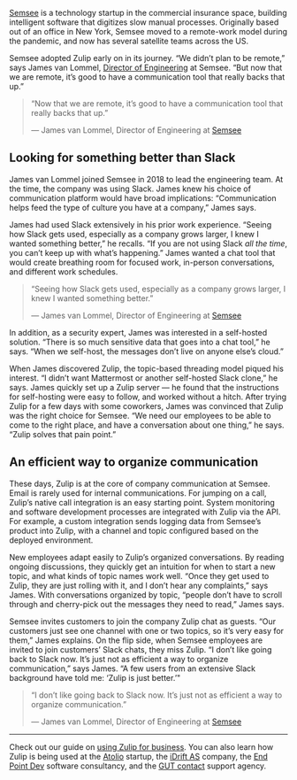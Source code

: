 [Semsee](https://semsee.com/) is a technology startup in the commercial
insurance space, building intelligent software that digitizes slow manual
processes. Originally based out of an office in New York, Semsee moved to a
remote-work model during the pandemic, and now has several satellite teams
across the US.

Semsee adopted Zulip early on in its journey. “We didn’t plan to be remote,”
says James van Lommel, [Director of
Engineering](https://www.linkedin.com/in/james-v-91a65219/) at Semsee. “But now
that we are remote, it’s good to have a communication tool that really backs
that up.”


> “Now that we are remote, it’s good to have a communication tool that really
> backs that up.”
>
> — James van Lommel, Director of Engineering at [Semsee](https://semsee.com/)


## Looking for something better than Slack

James van Lommel joined Semsee in 2018 to lead the engineering team. At the
time, the company was using Slack. James knew his choice of communication
platform would have broad implications: “Communication helps feed the type of
culture you have at a company,” James says.

James had used Slack extensively in his prior work experience. “Seeing how Slack
gets used, especially as a company grows larger, I knew I wanted something
better,” he recalls. “If you are not using Slack *all the time*, you can’t keep
up with what’s happening.” James wanted a chat tool that would create breathing
room for focused work, in-person conversations, and different work schedules.

> “Seeing how Slack gets used, especially as a company grows larger, I knew I
> wanted something better.”
>
> — James van Lommel, Director of Engineering at [Semsee](https://semsee.com/)

In addition, as a security expert, James was interested in a self-hosted
solution. “There is so much sensitive data that goes into a chat tool,” he says.
“When we self-host, the messages don’t live on anyone else’s cloud.”

When James discovered Zulip, the topic-based threading model piqued his
interest. “I didn’t want Mattermost or another self-hosted Slack clone,” he
says. James quickly set up a Zulip server — he found that the instructions for
self-hosting were easy to follow, and worked without a hitch. After trying Zulip
for a few days with some coworkers, James was convinced that Zulip was the right
choice for Semsee. “We need our employees to be able to come to the right place,
and have a conversation about one thing,” he says. “Zulip solves that pain
point.”


## An efficient way to organize communication

These days, Zulip is at the core of company communication at Semsee. Email is
rarely used for internal communications. For jumping on a call, Zulip’s native
call integration is an easy starting point. System monitoring and software
development processes are integrated with Zulip via the API. For example, a
custom integration sends logging data from Semsee’s product into Zulip, with a
channel and topic configured based on the deployed environment.

New employees adapt easily to Zulip’s organized conversations. By reading
ongoing discussions, they quickly get an intuition for when to start a new
topic, and what kinds of topic names work well. “Once they get used to Zulip,
they are just rolling with it, and I don’t hear any complaints,” says James.
With conversations organized by topic, “people don’t have to scroll through and
cherry-pick out the messages they need to read,” James says.

Semsee invites customers to join the company Zulip chat as guests. “Our
customers just see one channel with one or two topics, so it’s very easy for
them,” James explains. On the flip side, when Semsee employees are invited to
join customers’ Slack chats, they miss Zulip. “I don’t like going back to Slack
now. It’s just not as efficient a way to organize communication,” says James. “A
few users from an extensive Slack background have told me: ‘Zulip is just
better.’"


> “I don’t like going back to Slack now. It’s just not as efficient a way to
> organize communication.”
>
> — James van Lommel, Director of Engineering at [Semsee](https://semsee.com/)

---

Check out our guide on [using Zulip for business](/for/business/). You can also
learn how Zulip is being used at the [Atolio](/case-studies/atolio/) startup,
the [iDrift AS](/case-studies/idrift/) company, the [End Point
Dev](/case-studies/end-point/) software consultancy, and the [GUT
contact](/case-studies/gut-contact/) support agency.
